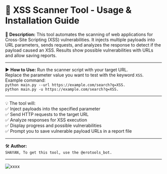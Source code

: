 # 🚀 **XSS Scanner Tool - Usage & Installation Guide**


📝 **Description:**
This tool automates the scanning of web applications for Cross-Site Scripting (XSS) vulnerabilities. 
It injects multiple payloads into URL parameters, sends requests, and analyzes the response to detect 
if the payload caused an XSS. Results show possible vulnerabilities with URLs and allow saving reports.

-----------------------------------------------
▶️ **How to Use:**
Run the scanner script with your target URL.  
Replace the parameter value you want to test with the keyword `XSS`.  
Example command:  
`python main.py --url https://example.com/search?q=XSS.`  
`python main.py -u https://example.com/search?q=XSS.`

-----------------------------------------------
💡 The tool will:  
✅ Inject payloads into the specified parameter  
✅ Send HTTP requests to the target URL  
✅ Analyze responses for XSS execution  
✅ Display progress and possible vulnerabilities  
✅ Prompt you to save vulnerable payload URLs in a report file 

-----------------------------------------------
🛠️ **Author:**  
`SHAYAN, To get this tool, use the @erotools_bot.`

-----------------------------------------------
![xxxx](https://github.com/user-attachments/assets/b4e2e20f-aaf6-4e0b-9435-163c9ae76bd8)

